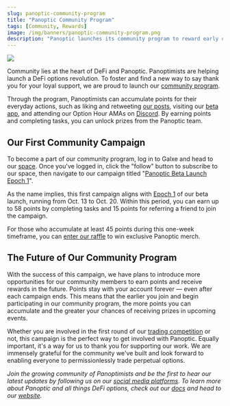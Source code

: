 ```yaml
---
slug: panoptic-community-program
title: "Panoptic Community Program"
tags: [Community, Rewards]
image: /img/banners/panoptic-community-program.png
description: "Panoptic launches its community program to reward early contributors"
---
```


![](./panoptic-community-program.png)

Community lies at the heart of DeFi and Panoptic. Panoptimists are helping launch a DeFi options revolution. To foster and find a new way to say thank you for your loyal support, we are proud to launch our [community program](https://galxe.com/panoptic). 

<!-- truncate -->

Through the program, Panoptimists can accumulate points for their everyday actions, such as liking and retweeting [our posts](https://twitter.com/Panoptic_xyz), visiting our [beta app](https://beta.panoptic.xyz/), and attending our Option Hour AMAs on [Discord](https://discord.com/invite/8sX5Af2KXG). By earning points and completing tasks, you can unlock prizes from the Panoptic team.


## Our First Community Campaign


To become a part of our community program, log in to Galxe and head to our [space](https://galxe.com/panoptic). Once you've logged in, click the "follow" button to subscribe to our space, then navigate to our campaign titled "[Panoptic Beta Launch Epoch 1](https://galxe.com/panoptic/campaign/GCTuXUM9xv)". 


As the name implies, this first campaign aligns with [Epoch 1](https://panoptic.xyz/blog/panoptic-beta-launch-epoch-one) of our beta launch, running from Oct. 13 to Oct. 20. Within this period, you can earn up to 58 points by completing tasks and 15 points for referring a friend to join the campaign. 


For those who accumulate at least 45 points during this one-week timeframe, you can [enter our raffle](https://galxe.com/panoptic/campaign/GCCyNUMgdZ) to win exclusive Panoptic merch. 


## The Future of Our Community Program


With the success of this campaign, we have plans to introduce more opportunities for our community members to earn points and receive rewards in the future. Points stay with your account forever &mdash; even after each campaign ends. This means that the earlier you join and begin participating in our community program, the more points you can accumulate and the greater your chances of receiving prizes in upcoming events.


Whether you are involved in the first round of our [trading competition](https://panoptic.xyz/blog/panoptic-beta-launch-epoch-one) or not, this campaign is the perfect way to get involved with Panoptic. Equally important, it's a way for us to thank you for supporting our work. We are immensely grateful for the community we've built and look forward to enabling everyone to permissionlessly trade perpetual options. 


_Join the growing community of Panoptimists and be the first to hear our latest updates by following us on our [social media platforms](https://links.panoptic.xyz/all). To learn more about Panoptic and all things DeFi options, check out our [docs](https://panoptic.xyz/docs/intro) and head to our [website](https://panoptic.xyz/)._  

